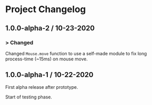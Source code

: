 # Project Changelog

## 1.0.0-alpha-2 / 10-23-2020

### > Changed
Changed `Mouse.move` function to use a self-made module to fix long process-time (~15ms) on mouse move.

## 1.0.0-alpha-1 / 10-22-2020
First alpha release after prototype.

Start of testing phase.